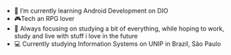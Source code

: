 



- 🌱 I’m currently learning Android Development on DIO
- :video_game:Tech an RPG lover
- :book: Always focusing on studying a bit of everything, while hoping to work, study and live with stuff i love in the future
- 💻 Currently studying Information Systems on UNIP in Brazil, São Paulo
